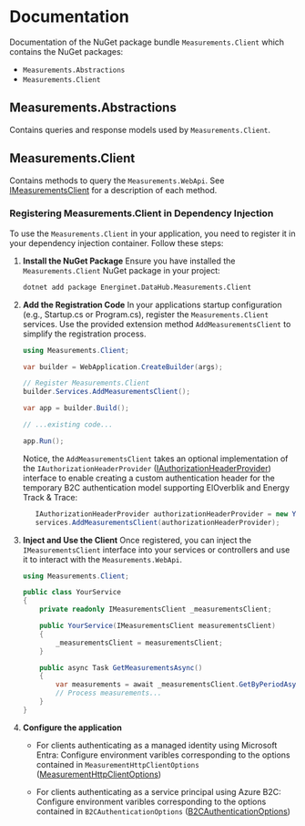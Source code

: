 # Documentation

Documentation of the NuGet package bundle `Measurements.Client` which contains the NuGet packages:

- `Measurements.Abstractions`
- `Measurements.Client`

## Measurements.Abstractions

Contains queries and response models used by `Measurements.Client`.

## Measurements.Client

Contains methods to query the `Measurements.WebApi`. See [IMeasurementsClient](https://github.com/Energinet-DataHub/opengeh-measurements/blob/main/source/dotnet/Measurements.Client/IMeasurementsClient.cs) for a description of each method.

### Registering Measurements.Client in Dependency Injection

To use the `Measurements.Client` in your application, you need to register it in your dependency injection container. Follow these steps:

1. **Install the NuGet Package**
   Ensure you have installed the `Measurements.Client` NuGet package in your project:

   ```bash
   dotnet add package Energinet.DataHub.Measurements.Client
   ```

2. **Add the Registration Code**
   In your applications startup configuration (e.g., Startup.cs or Program.cs), register the `Measurements.Client` services. Use the provided extension method `AddMeasurementsClient` to simplify the registration process.

   ```csharp
   using Measurements.Client;

   var builder = WebApplication.CreateBuilder(args);

   // Register Measurements.Client
   builder.Services.AddMeasurementsClient();

   var app = builder.Build();

   // ...existing code...

   app.Run();
   ```

   Notice, the `AddMeasurementsClient` takes an optional implementation of the `IAuthorizationHeaderProvider` ([IAuthorizationHeaderProvider](https://github.com/Energinet-DataHub/geh-core/blob/main/source/App/source/Common/Identity/IAuthorizationHeaderProvider.cs)) interface to enable creating a custom authentication header for the temporary B2C authentication model supporting ElOverblik and Energy Track & Trace:

   ```csharp
      IAuthorizationHeaderProvider authorizationHeaderProvider = new YourB2CAuthorizationHeaderProvider()
      services.AddMeasurementsClient(authorizationHeaderProvider);
   ```

3. **Inject and Use the Client**
   Once registered, you can inject the `IMeasurementsClient` interface into your services or controllers and use it to interact with the `Measurements.WebApi`.

   ```csharp
   using Measurements.Client;

   public class YourService
   {
       private readonly IMeasurementsClient _measurementsClient;

       public YourService(IMeasurementsClient measurementsClient)
       {
           _measurementsClient = measurementsClient;
       }

       public async Task GetMeasurementsAsync()
       {
           var measurements = await _measurementsClient.GetByPeriodAsync();
           // Process measurements...
       }
   }
   ```

4. **Configure the application**

   - For clients authenticating as a managed identity using Microsoft Entra:
   Configure environment varibles corresponding to the options contained in `MeasurementHttpClientOptions` ([MeasurementHttpClientOptions](https://github.com/Energinet-DataHub/opengeh-measurements/blob/main/source/dotnet/Measurements.Client/Extensions/Options/MeasurementHttpClientOptions.cs))

   - For clients authenticating as a service principal using Azure B2C:
   Configure environment varibles corresponding to the options contained in `B2CAuthenticationOptions` ([B2CAuthenticationOptions](https://github.com/Energinet-DataHub/opengeh-measurements/blob/main/source/dotnet/Measurements.Application/Extensions/Options/B2CAuthenticationOptions.cs))
